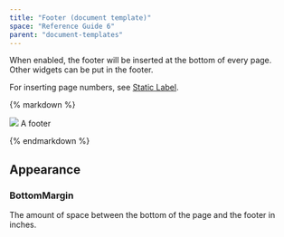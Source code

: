 ```yaml
---
title: "Footer (document template)"
space: "Reference Guide 6"
parent: "document-templates"
---
```



When enabled, the footer will be inserted at the bottom of every page. Other widgets can be put in the footer.

For inserting page numbers, see [Static Label](static-label-document-template).

<div class="alert alert-info">{% markdown %}

![](attachments/819203/918235.png)
A footer

{% endmarkdown %}</div>

## Appearance

### BottomMargin

The amount of space between the bottom of the page and the footer in inches.
